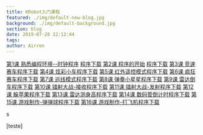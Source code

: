 ```yaml
---
title: KRobot入门课程
featured: ./img/default-new-blog.jpg
background: ./img/default-background.jpg
section: blog
date: 2019-07-28 12:12:44
tags:
author: Airren
---
```



[第1课 熟悉编程环境--时钟程序](./course/小氪入门/第1课时钟程序/第1课.pptx) [程序下载](./course/小氪入门/第1课时钟程序/时钟程序练习2.sb2)
[第2课 程序的开始](./course/小氪入门/第2课程序的开始/第二节.docx) [程序下载](./course/小氪入门/第2课程序的开始/按键控制.sb2)
[第3课 竞速赛车](./course/小氪入门/第3课竞速赛车/第3课.pptx)[程序下载](./course/小氪入门/第3课竞速赛车/竞速赛车.sb2)
[第4课 炫彩小车](./course/小氪入门/第4课炫彩小车/第4课.pptx)[程序下载](./course/小氪入门/第4课炫彩小车/炫彩小车.sb2)
[第5课 红外遥控模式](./course/小氪入门/第5课红外遥控模式/第5课.pptx)[程序下载](./course/小氪入门/第5课红外遥控模式/红外遥控车.sb2)
[第6课 疯狂赛车](./course/小氪入门/第6课疯狂赛车/第6课.pptx)[程序下载](./course/小氪入门/第6课疯狂赛车/疯狂模式.sb2)
[第7课 巡线模式](./course/小氪入门/第7课寻线模式/第7课.pptx)[程序下载](./course/小氪入门/第7课寻线模式/寻线模式.sb2)
[第8课 弹奏小星星](./course/小氪入门/第8课弹奏小星星/第8课.pptx)[程序下载](./course/小氪入门/第8课弹奏小星星/弹奏电子音乐.sb2)
[第9课 雷达倒车](./course/小氪入门/第9课雷达倒车/第9课.pptx)[程序下载](./course/小氪入门/第9课雷达倒车/倒车雷达.sb2)
[第10课 镭射大战-接收](./course/小氪入门/第10课镭射大战-接收/第10课.pptx)[程序下载](./course/小氪入门/第10课镭射大战-接收/红外线接收掉血程序3.sb2)
[第11课 镭射大战-发射](./course/小氪入门/第11课镭射大战-发射/第11课.pptx)[程序下载](./course/小氪入门/第11课镭射大战-发射/镭射大战-发射.sb2)
[第12课 躲苹果](./course/小氪入门/第12课躲苹果/第12课.pptx)[程序下载](./course/小氪入门/第12课躲苹果/老鼠接苹果.sb2)
[第13课 雷达测身高](./course/小氪入门/第13课雷达测身高/第13课.pptx)[程序下载](./course/小氪入门/第13课雷达测身高/雷达测身高2.sb2)
[第14课 数码管倒计时](./course/小氪入门/第14课数码管到计时器/第14课.pptx)[程序下载](./course/小氪入门/第14课数码管到计时器/数码管倒计时-无小数点版.sb2)
[第15课 游戏制作-弹弹球](./course/小氪入门/第15课游戏制作——弹弹球/守球门3.sb2)[程序下载](./course/小氪入门/第15课游戏制作——弹弹球/守球门3.sb2)
[第16课 游戏制作-打飞机](./course/小氪入门/第16课游戏制作——打飞机/打飞机.sb2)[程序下载](./course/小氪入门/第16课游戏制作——打飞机/打飞机.sb2)

s

[teste]



